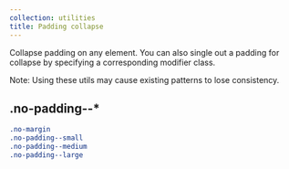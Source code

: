 ```yaml
---
collection: utilities
title: Padding collapse
---
```


Collapse padding on any element. You can also single out a padding for collapse by specifying a corresponding modifier class.

Note: Using these utils may cause existing patterns to lose consistency.

## .no-padding--*

```css
.no-margin
.no-padding--small
.no-padding--medium
.no-padding--large
```
